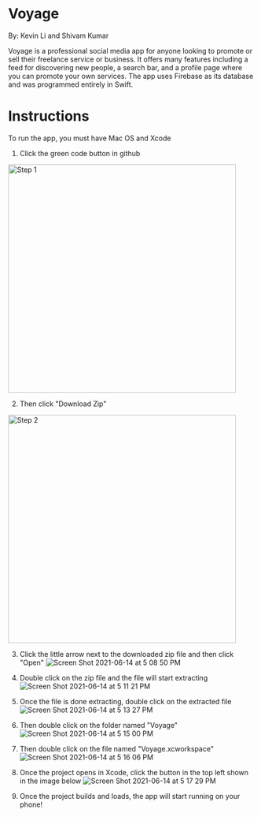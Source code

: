 # Voyage

By: Kevin Li and Shivam Kumar

Voyage is a professional social media app for anyone looking to promote or sell their freelance service or business. It offers many features including a feed for discovering new people, a search bar, and a profile page where you can promote your own services. The app uses Firebase as its database and was programmed entirely in Swift.

# Instructions

To run the app, you must have Mac OS and Xcode

1. Click the green code button in github
<img width="463" alt="Step 1" src="https://user-images.githubusercontent.com/77311956/121965148-39fef080-cd32-11eb-9b22-a44048637281.PNG">

2. Then click "Download Zip"
<img width="463" alt="Step 2" src="https://user-images.githubusercontent.com/77311956/121965329-7af70500-cd32-11eb-87a7-defea3ec8368.PNG">

3. Click the little arrow next to the downloaded zip file and then click "Open"
![Screen Shot 2021-06-14 at 5 08 50 PM](https://user-images.githubusercontent.com/77311956/121965907-62d3b580-cd33-11eb-890b-b5f4b30f8335.png)

4. Double click on the zip file and the file will start extracting
![Screen Shot 2021-06-14 at 5 11 21 PM](https://user-images.githubusercontent.com/77311956/121966144-be9e3e80-cd33-11eb-96ce-073c501072fe.png)

5. Once the file is done extracting, double click on the extracted file
![Screen Shot 2021-06-14 at 5 13 27 PM](https://user-images.githubusercontent.com/77311956/121966256-e8effc00-cd33-11eb-8253-dc270727e0b4.png)

6. Then double click on the folder named "Voyage"
![Screen Shot 2021-06-14 at 5 15 00 PM](https://user-images.githubusercontent.com/77311956/121966345-176dd700-cd34-11eb-98a3-bc58e06049f2.png)

7. Then double click on the file named "Voyage.xcworkspace"
![Screen Shot 2021-06-14 at 5 16 06 PM](https://user-images.githubusercontent.com/77311956/121966430-42f0c180-cd34-11eb-9e50-93164552220d.png)

8. Once the project opens in Xcode, click the button in the top left shown in the image below
![Screen Shot 2021-06-14 at 5 17 29 PM](https://user-images.githubusercontent.com/77311956/121966588-851a0300-cd34-11eb-9106-c6f06fb9be78.png)

9. Once the project builds and loads, the app will start running on your phone!
